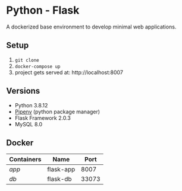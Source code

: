 # Python - Flask

A dockerized base environment to develop minimal web applications.

## Setup

1. `git clone`
2. `docker-compose up`
3. project gets served at: http://localhost:8007

## Versions

- Python 3.8.12
- [Pipenv](https://pipenv.pypa.io/en/latest/) (python package manager)
- Flask Framework 2.0.3
- MySQL 8.0

## Docker

Containers | Name | Port 
--- | --- | --- | 
_app_ | flask-app | 8007 | 
_db_ | flask-db | 33073 | 
